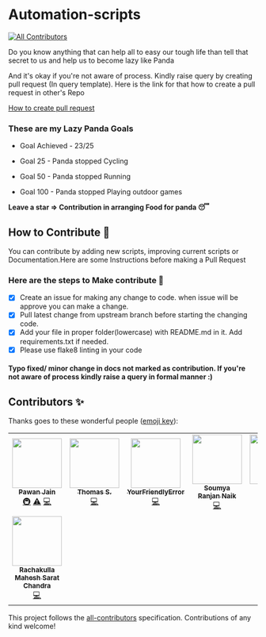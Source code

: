# Automation-scripts
<!-- ALL-CONTRIBUTORS-BADGE:START - Do not remove or modify this section -->
[![All Contributors](https://img.shields.io/badge/all_contributors-8-orange.svg?style=flat-square)](#contributors-)
<!-- ALL-CONTRIBUTORS-BADGE:END -->

Do you know anything that can help all to easy our tough life than tell that secret to us and help us to become lazy like Panda

And it's okay if you're not aware of process. Kindly raise query by creating pull request (In query template). Here is the link for that how to create a pull request in other's Repo

[How to create pull request](https://opensource.com/article/19/7/create-pull-request-github)

### These are my Lazy Panda Goals

* Goal Achieved - 23/25

* Goal 25 - Panda stopped Cycling
* Goal 50 - Panda stopped Running
* Goal 100 - Panda stopped Playing outdoor games

**Leave a star => Contribution in arranging Food for panda 😴**

## How to Contribute 🤔

You can contribute by adding new scripts, improving current scripts or Documentation.Here are some Instructions
before making a Pull Request

### Here are the steps to Make contribute 👣

- [x] Create an issue for making any change to code. when issue will be approve you can make a change.
- [x] Pull latest change from upstream branch before starting the changing code.
- [x] Add your file in proper folder(lowercase) with README.md in it. Add requirements.txt if needed.
- [x] Please use flake8 linting in your code

#### Typo fixed/ minor change in docs not marked as contribution. If you're not aware of process kindly raise a query in formal manner :)
## Contributors ✨

Thanks goes to these wonderful people ([emoji key](https://allcontributors.org/docs/en/emoji-key)):

<!-- ALL-CONTRIBUTORS-LIST:START - Do not remove or modify this section -->
<!-- prettier-ignore-start -->
<!-- markdownlint-disable -->
<table>
  <tr>
    <td align="center"><a href="https://github.com/pawangeek"><img src="https://avatars0.githubusercontent.com/u/42181691?v=4" width="100px;" alt=""/><br /><sub><b>Pawan Jain</b></sub></a><br /><a href="#infra-pawangeek" title="Infrastructure (Hosting, Build-Tools, etc)">🚇</a> <a href="https://github.com/python-geeks/Automation-scripts/commits?author=pawangeek" title="Tests">⚠️</a> <a href="https://github.com/python-geeks/Automation-scripts/commits?author=pawangeek" title="Code">💻</a></td>
    <td align="center"><a href="https://github.com/Sacrezar"><img src="https://avatars2.githubusercontent.com/u/38185428?v=4" width="100px;" alt=""/><br /><sub><b>Thomas S.</b></sub></a><br /><a href="https://github.com/python-geeks/Automation-scripts/commits?author=Sacrezar" title="Code">💻</a></td>
    <td align="center"><a href="https://github.com/YourFriendlyError"><img src="https://avatars3.githubusercontent.com/u/41340245?v=4" width="100px;" alt=""/><br /><sub><b>YourFriendlyError</b></sub></a><br /><a href="https://github.com/python-geeks/Automation-scripts/commits?author=YourFriendlyError" title="Code">💻</a></td>
    <td align="center"><a href="https://github.com/SoumyaRanjanNaik"><img src="https://avatars3.githubusercontent.com/u/44408204?v=4" width="100px;" alt=""/><br /><sub><b>Soumya Ranjan Naik</b></sub></a><br /><a href="https://github.com/python-geeks/Automation-scripts/commits?author=SoumyaRanjanNaik" title="Code">💻</a></td>
    <td align="center"><a href="http://niccolomarcon.it"><img src="https://avatars1.githubusercontent.com/u/9902267?v=4" width="100px;" alt=""/><br /><sub><b>Niccolò Marcon</b></sub></a><br /><a href="https://github.com/python-geeks/Automation-scripts/commits?author=niccolomarcon" title="Code">💻</a></td>
    <td align="center"><a href="http://hpnightowl.github.io"><img src="https://avatars1.githubusercontent.com/u/48650798?v=4" width="100px;" alt=""/><br /><sub><b>HARSH</b></sub></a><br /><a href="https://github.com/python-geeks/Automation-scripts/commits?author=hpnightowl" title="Code">💻</a></td>
    <td align="center"><a href="https://www.linkedin.com/in/javier-marina-miranda-1a12111a0/"><img src="https://avatars1.githubusercontent.com/u/2737599?v=4" width="100px;" alt=""/><br /><sub><b>Javi Marina</b></sub></a><br /><a href="https://github.com/python-geeks/Automation-scripts/commits?author=javmarina" title="Code">💻</a></td>
  </tr>
  <tr>
    <td align="center"><a href="https://github.com/maheshschand"><img src="https://avatars0.githubusercontent.com/u/56237961?v=4" width="100px;" alt=""/><br /><sub><b>Rachakulla Mahesh Sarat Chandra</b></sub></a><br /><a href="https://github.com/python-geeks/Automation-scripts/commits?author=maheshschand" title="Code">💻</a></td>
  </tr>
</table>

<!-- markdownlint-enable -->
<!-- prettier-ignore-end -->
<!-- ALL-CONTRIBUTORS-LIST:END -->

This project follows the [all-contributors](https://github.com/all-contributors/all-contributors) specification. Contributions of any kind welcome!